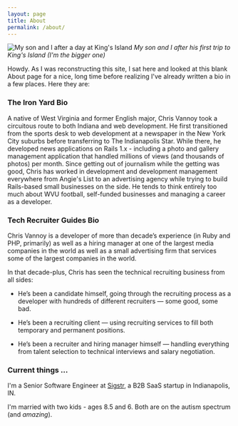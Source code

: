 ```yaml
---
layout: page
title: About
permalink: /about/
---
```


![My son and I after a day at King's Island](http://jekyll-blog-cv.s3.amazonaws.com/IMG_3113.jpg)
_My son and I after his first trip to King's Island (I'm the bigger
one)_

Howdy. As I was reconstructing this site, I sat here and looked at this
blank About page for a nice, long time before realizing I've already
written a bio in a few places. Here they are:

### The Iron Yard Bio

A native of West Virginia and former English major, Chris Vannoy took a circuitous route to both Indiana and web development. He first transitioned from the sports desk to web development at a newspaper in the New York City suburbs before transferring to The Indianapolis Star. While there, he developed news applications on Rails 1.x - including a photo and gallery management application that handled millions of views (and thousands of photos) per month. Since getting out of journalism while the getting was good, Chris has worked in development and development management everywhere from Angie's List to an advertising agency while trying to build Rails-based small businesses on the side. He tends to think entirely too much about WVU football, self-funded businesses and managing a career as a developer.

### Tech Recruiter Guides Bio

Chris Vannoy is a developer of more than decade’s experience (in Ruby and PHP, primarily) as well as a hiring manager at one of the largest media companies in the world as well as a small advertising firm that services some of the largest companies in the world.

In that decade-plus, Chris has seen the technical recruiting business from all sides:

* He’s been a candidate himself, going through the recruiting process as a developer with hundreds of different recruiters — some good, some bad.

* He’s been a recruiting client — using recruiting services to fill both temporary and permanent positions.

* He’s been a recruiter and hiring manager himself — handling everything from talent selection to technical interviews and salary negotiation.

### Current things ...

I'm a Senior Software Engineer at [Sigstr](https://sigstr.com), a B2B
SaaS startup in Indianapolis, IN.

I'm married with two kids - ages 8.5 and 6. Both are on the autism
spectrum (and _amazing_).
